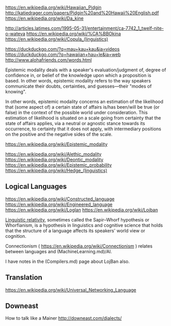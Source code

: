 
<!--
-->

https://en.wikipedia.org/wiki/Hawaiian_Pidgin
http://katiedrager.com/papers/Pidgin%20and%20Hawaii%20English.pdf
https://en.wikipedia.org/wiki/Da_kine

http://articles.latimes.com/1995-05-31/entertainment/ca-7742_1_twelf-nite-o-wateva
https://en.wikipedia.org/wiki/%CA%BBOkina
https://en.wikipedia.org/wiki/Copula_(linguistics)

https://duckduckgo.com/?q=mau+kau+kau&ia=videos
https://duckduckgo.com/?q=hawaiian+hau+le&ia=web
http://www.alohafriends.com/words.html

Epistemic modality deals with a speaker's evaluation/judgment of,
degree of confidence in, or belief of the knowledge upon which a
proposition is based.  In other words, epistemic modality refers
to the way speakers communicate their doubts, certainties, and
guesses—their "modes of knowing".

In other words, epistemic modality concerns an estimation of the
likelihood that (some aspect of) a certain state of affairs is/has
been/will be true (or false) in the context of the possible world
under consideration. This estimation of likelihood is situated on
a scale going from certainty that the state of affairs applies, via
a neutral or agnostic stance towards its occurrence, to certainty
that it does not apply, with intermediary positions on the positive
and the negative sides of the scale.

https://en.wikipedia.org/wiki/Epistemic_modality

https://en.wikipedia.org/wiki/Alethic_modality
https://en.wikipedia.org/wiki/Deontic_modality
https://en.wikipedia.org/wiki/Epistemic_probability
https://en.wikipedia.org/wiki/Hedge_(linguistics)

Logical Languages
------------------

https://en.wikipedia.org/wiki/Constructed_language
https://en.wikipedia.org/wiki/Engineered_language
https://en.wikipedia.org/wiki/Loglan
https://en.wikipedia.org/wiki/Lojban

[Linguistic relativity]( https://en.wikipedia.org/wiki/Linguistic_relativity ),
sometimes called the Sapir–Whorf hypothesis or Whorfianism,
is a hypothesis in linguistics and cognitive science that holds
that the structure of a language affects its speakers' world view
or cognition.

Connectionism
( https://en.wikipedia.org/wiki/Connectionism )
relates between languages and
(MachineLearning.md)/AI.

I have notes in the (Compilers.md) page about LojBan also.

Translation
-----------

https://en.wikipedia.org/wiki/Universal_Networking_Language

Downeast
---------

How to talk like a Mainer
http://downeast.com/dialects/

<!-- vim: set autoindent expandtab sw=4 syntax=markdown: -->
